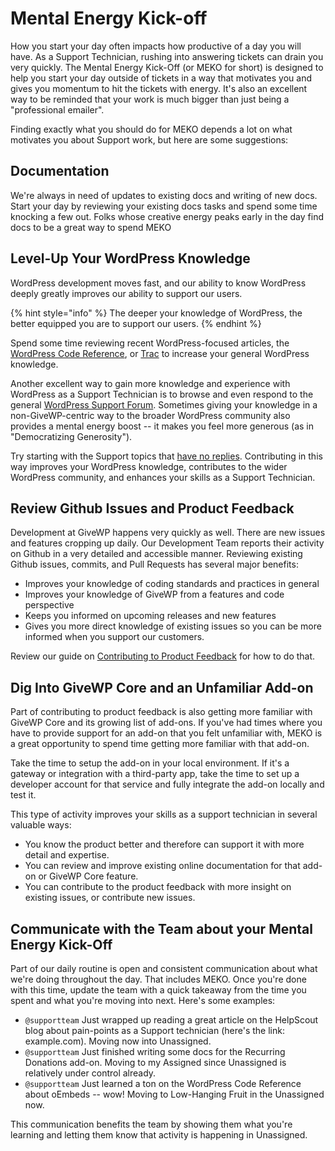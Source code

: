 # Mental Energy Kick-off

How you start your day often impacts how productive of a day you will have. As a Support Technician, rushing into answering tickets can drain you very quickly. The Mental Energy Kick-Off \(or MEKO for short\) is designed to help you start your day outside of tickets in a way that motivates you and gives you momentum to hit the tickets with energy. It's also an excellent way to be reminded that your work is much bigger than just being a "professional emailer".

Finding exactly what you should do for MEKO depends a lot on what motivates you about Support work, but here are some suggestions:

## Documentation

We're always in need of updates to existing docs and writing of new docs. Start your day by reviewing your existing docs tasks and spend some time knocking a few out. Folks whose creative energy peaks early in the day find docs to be a great way to spend MEKO

## Level-Up Your WordPress Knowledge

WordPress development moves fast, and our ability to know WordPress deeply greatly improves our ability to support our users.

{% hint style="info" %}
The deeper your knowledge of WordPress, the better equipped you are to support our users.
{% endhint %}

Spend some time reviewing recent WordPress-focused articles, the [WordPress Code Reference](https://developer.wordpress.org/reference/), or [Trac](https://core.trac.wordpress.org/) to increase your general WordPress knowledge.

Another excellent way to gain more knowledge and experience with WordPress as a Support Technician is to browse and even respond to the general [WordPress Support Forum](https://wordpress.org/support). Sometimes giving your knowledge in a non-GiveWP-centric way to the broader WordPress community also provides a mental energy boost -- it makes you feel more generous \(as in "Democratizing Generosity"\).

Try starting with the Support topics that [have no replies](https://wordpress.org/support/view/no-replies/). Contributing in this way improves your WordPress knowledge, contributes to the wider WordPress community, and enhances your skills as a Support Technician.

## Review Github Issues and Product Feedback

Development at GiveWP happens very quickly as well. There are new issues and features cropping up daily. Our Development Team reports their activity on Github in a very detailed and accessible manner. Reviewing existing Github issues, commits, and Pull Requests has several major benefits:

* Improves your knowledge of coding standards and practices in general
* Improves your knowledge of GiveWP from a features and code perspective
* Keeps you informed on upcoming releases and new features
* Gives you more direct knowledge of existing issues so you can be more informed when you support our customers.

Review our guide on [Contributing to Product Feedback](contributing-product-feedback.md) for how to do that.

## Dig Into GiveWP Core and an Unfamiliar Add-on

Part of contributing to product feedback is also getting more familiar with GiveWP Core and its growing list of add-ons. If you've had times where you have to provide support for an add-on that you felt unfamiliar with, MEKO is a great opportunity to spend time getting more familiar with that add-on.

Take the time to setup the add-on in your local environment. If it's a gateway or integration with a third-party app, take the time to set up a developer account for that service and fully integrate the add-on locally and test it.

This type of activity improves your skills as a support technician in several valuable ways:

* You know the product better and therefore can support it with more detail and expertise.
* You can review and improve existing online documentation for that add-on or GiveWP Core feature.
* You can contribute to the product feedback with more insight on existing issues, or contribute new issues.

## Communicate with the Team about your Mental Energy Kick-Off

Part of our daily routine is open and consistent communication about what we're doing throughout the day. That includes MEKO. Once you're done with this time, update the team with a quick takeaway from the time you spent and what you're moving into next. Here's some examples:

* `@supportteam` Just wrapped up reading a great article on the HelpScout blog about pain-points as a Support technician \(here's the link: example.com\). Moving now into Unassigned.
* `@supportteam` Just finished writing some docs for the Recurring Donations add-on. Moving to my Assigned since Unassigned is relatively under control already.
* `@supportteam` Just learned a ton on the WordPress Code Reference about oEmbeds -- wow! Moving to Low-Hanging Fruit in the Unassigned now.

This communication benefits the team by showing them what you're learning and letting them know that activity is happening in Unassigned.

